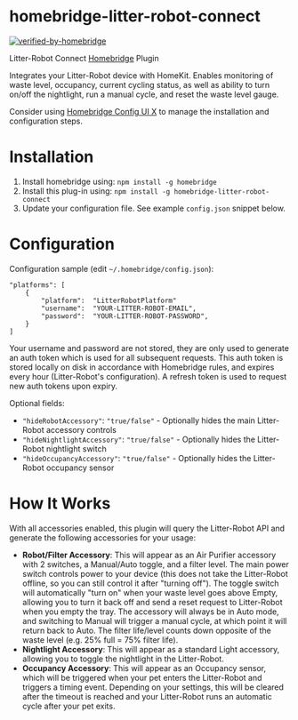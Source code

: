 # homebridge-litter-robot-connect

[![verified-by-homebridge](https://badgen.net/badge/homebridge/verified/purple)](https://github.com/homebridge/homebridge/wiki/Verified-Plugins)

Litter-Robot Connect [Homebridge](https://github.com/nfarina/homebridge) Plugin

Integrates your Litter-Robot device with HomeKit. Enables monitoring of waste level, occupancy, current cycling status, as well as ability to turn on/off the nightlight, run a manual cycle, and reset the waste level gauge.

Consider using [Homebridge Config UI X](https://github.com/oznu/homebridge-config-ui-x) to manage the installation and configuration steps.

# Installation

1. Install homebridge using: `npm install -g homebridge`
2. Install this plug-in using: `npm install -g homebridge-litter-robot-connect`
3. Update your configuration file. See example `config.json` snippet below.

# Configuration

Configuration sample (edit `~/.homebridge/config.json`):

```
"platforms": [
    {
        "platform":  "LitterRobotPlatform"
        "username":  "YOUR-LITTER-ROBOT-EMAIL",
        "password":  "YOUR-LITTER-ROBOT-PASSWORD",
    }
]
```

Your username and password are not stored, they are only used to generate an auth token which is used for all subsequent requests. This auth token is stored locally on disk in accordance with Homebridge rules, and expires every hour (Litter-Robot's configuration). A refresh token is used to request new auth tokens upon expiry.

Optional fields:

* `"hideRobotAccessory"`: `"true/false"` - Optionally hides the main Litter-Robot accessory controls
* `"hideNightlightAccessory"`: `"true/false"` - Optionally hides the Litter-Robot nightlight switch
* `"hideOccupancyAccessory"`: `"true/false"` - Optionally hides the Litter-Robot occupancy sensor

# How It Works
With all accessories enabled, this plugin will query the Litter-Robot API and generate the following accessories for your usage:
* **Robot/Filter Accessory**: This will appear as an Air Purifier accessory with 2 switches, a Manual/Auto toggle, and a filter level. The main power switch controls power to your device (this does not take the Litter-Robot offline, so you can still control it after "turning off"). The toggle switch will automatically "turn on" when your waste level goes above Empty, allowing you to turn it back off and send a reset request to Litter-Robot when you empty the tray. The accessory will always be in Auto mode, and switching to Manual will trigger a manual cycle, at which point it will return back to Auto. The filter life/level counts down opposite of the waste level (e.g. 25% full = 75% filter life).
* **Nightlight Accessory**: This will appear as a standard Light accessory, allowing you to toggle the nightlight in the Litter-Robot.
* **Occupancy Accessory**: This will appear as an Occupancy sensor, which will be triggered when your pet enters the Litter-Robot and triggers a timing event. Depending on your settings, this will be cleared after the timeout is reached and your Litter-Robot runs an automatic cycle after your pet exits.